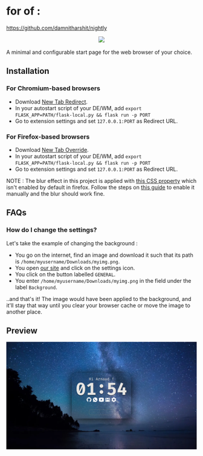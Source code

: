 # for of :

https://github.com/damnitharshit/nightly

<p align="center">
<img src="logo.svg" width="250"/>
</p>

A minimal and configurable start page for the web browser of your choice.

## Installation

### For Chromium-based browsers
- Download [New Tab Redirect](https://chrome.google.com/webstore/detail/new-tab-redirect/icpgjfneehieebagbmdbhnlpiopdcmna).
- In your autostart script of your DE/WM, add `export FLASK_APP=PATH/flask-local.py && flask run -p PORT`
- Go to extension settings and set `127.0.0.1:PORT` as Redirect URL.

### For Firefox-based browsers
- Download [New Tab Override](https://addons.mozilla.org/en-US/firefox/addon/new-tab-override/).
- In your autostart script of your DE/WM, add `export FLASK_APP=PATH/flask-local.py && flask run -p PORT`
- Go to extension settings and set `127.0.0.1:PORT` as Redirect URL.

NOTE : The blur effect in this project is applied with [this CSS property](https://developer.mozilla.org/en-US/docs/Web/CSS/backdrop-filter) which isn't enabled by default in firefox. Follow the steps on [this guide](https://dev.to/snkds/how-to-enable-backdrop-filter-in-firefox-2n8e) to enable it manually and the blur should work fine. 

## FAQs

### How do I change the settings?
Let's take the example of changing the background :
- You go on the internet, find an image and download it such that its path is `/home/myusername/Downloads/myimg.png`.
- You open [our site](https://damnitharshit.github.io/nightly/) and click on the settings icon.
- You click on the button labelled `GENERAL`.
- You enter `/home/myusername/Downloads/myimg.png` in the field under the label `Background`.

..and that's it! The image would have been applied to the background, and it'll stay that way until you clear your browser cache or move the image to another place.

## Preview
<p align="center">
<img src="nightly-flask.png" width="600">
</p>

